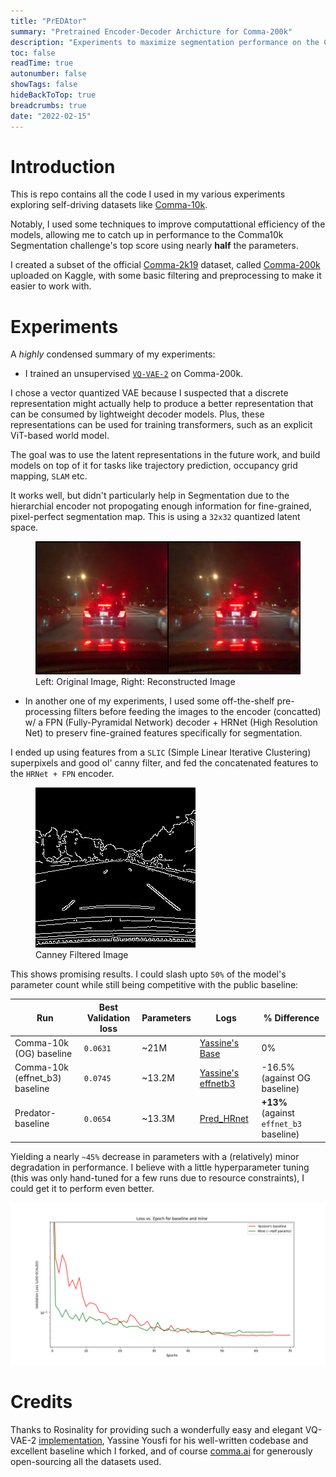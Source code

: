 ```yaml
---
title: "PrEDAtor"
summary: "Pretrained Encoder-Decoder Archicture for Comma-200k"
description: "Experiments to maximize segmentation performance on the Comma FSD dataset while keeping parameter count low."
toc: false
readTime: true
autonumber: false
showTags: false
hideBackToTop: true
breadcrumbs: true
date: "2022-02-15"
---
```


# Introduction
This is repo contains all the code I used in my various experiments exploring self-driving datasets like [Comma-10k](https://github.com/commaai/comma10k).

Notably, I used some techniques to improve computattional efficiency of the models, allowing me to catch up in performance to the Comma10k Segmentation challenge's top score using nearly **half** the parameters.

I created a subset of the official [Comma-2k19](https://github.com/commaai/comma2k19) dataset, called [Comma-200k](https://www.kaggle.com/datasets/neelg007/comma-200k) uploaded on Kaggle, with some basic filtering and preprocessing to make it easier to work with.

# Experiments

A *highly* condensed summary of my experiments:

- I trained an unsupervised [`VQ-VAE-2`](https://arxiv.org/abs/1906.00446) on Comma-200k. 

I chose a vector quantized VAE because I suspected that a discrete representation might actually help to produce a better representation that can be consumed by lightweight decoder models. Plus, these representations can be used for training transformers, such as an explicit ViT-based world model.


The goal was to use the latent representations in the future work, and build models on top of it for tasks like trajectory prediction, occupancy grid mapping, `SLAM` etc.

It works well, but didn't particularly help in Segmentation due to the hierarchial encoder not propogating enough information for fine-grained, pixel-perfect segmentation map. This is using a `32x32` quantized latent space.

<figure>
<div class="img-container">
<img src="vqvae.webp" alt="Left: Original Image, Right: Reconstructed Image">
</div>
<figcaption>Left: Original Image, Right: Reconstructed Image</figcaption>
</figure>

- In another one of my experiments, I used some off-the-shelf pre-processing filters before feeding the images to the encoder (concatted) w/ a FPN (Fully-Pyramidal Network) decoder + HRNet (High Resolution Net) to preserv fine-grained features specifically for segmentation. 

I ended up using features from a `SLIC` (Simple Linear Iterative Clustering) superpixels and good ol' canny filter, and fed the concatenated features to the `HRNet + FPN` encoder.

<figure>
<div class="img-container">
<img src="prepro.jpg" alt="Canney Filtered Image" title="Canney Filtered Image">
</div>
<figcaption>Canney Filtered Image</figcaption>
</figure>

This shows promising results. I could slash upto `50%` of the model's parameter count while still being competitive with the public baseline:

| Run | Best Validation loss | Parameters | Logs | % Difference |
| --- | ----------- | --- | --- | --- |
| Comma-10k (OG) baseline | `0.0631` | ~21M | [Yassine's Base](https://pastebin.com/1zwYGG8T) | 0% |
| Comma-10k (effnet_b3) baseline | `0.0745` | ~13.2M | [Yassine's effnetb3](https://pastebin.com/peLR4svt) | -16.5% (against OG baseline) | 
| Predator-baseline | `0.0654` | ~13.3M | [Pred_HRnet](https://pastebin.com/MkP4sRA2) | **+13%** (against `effnet_b3` baseline) |


Yielding a nearly `~45%` decrease in parameters with a (relatively) minor degradation in performance. I believe with a little hyperparameter tuning (this was only hand-tuned for a few runs due to resource constraints), I could get it to perform even better.

![loss curve](tloss.png)


# Credits

Thanks to Rosinality for providing such a wonderfully easy and elegant VQ-VAE-2 [implementation](https://github.com/rosinality/vq-vae-2-pytorch), Yassine Yousfi for his well-written codebase and excellent baseline which I forked, and of course [comma.ai](https://www.comma.ai) for generously open-sourcing all the datasets used.